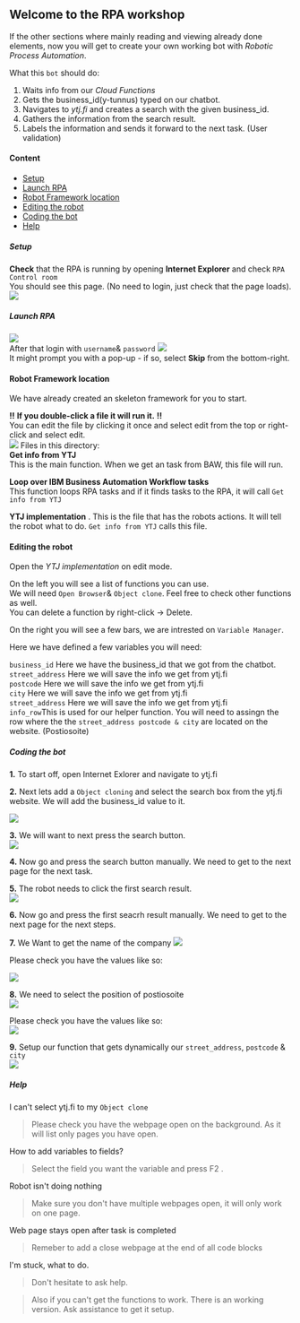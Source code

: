 ## Welcome to the RPA workshop
If the other sections where mainly reading and viewing already done elements, now you will get to create your own working bot with _Robotic Process Automation_.  

What this ``bot`` should do:
1. Waits info from our _Cloud Functions_
2. Gets the business_id(y-tunnus) typed on our chatbot.
3. Navigates to _ytj.fi_ and creates a search with the given business_id.
4. Gathers the information from the search result.
5. Labels the information and sends it forward to the next task. (User validation)

#### Content
- [Setup](#setup)
- [Launch RPA](#launch-rpa)
- [Robot Framework location](#robot-framework-location)
- [Editing the robot](#editing-the-robot) 
- [Coding the bot](#coding-the-bot) 
- [Help](#help)

##### Setup
**Check** that the RPA is running by opening __Internet Explorer__  and check ``RPA Control room``  
You should see this page. (No need to login, just check that the page loads).
![](./images/RPA_ControlRoom.png)  

##### Launch RPA
![](./images/RPA_Launch.png)   
After that login  with ``username``& ``password``
![](./images/RPA_Login.png)   
It might prompt you with a pop-up - if so, select __Skip__ from the bottom-right. 


#### Robot Framework location
We have already created an skeleton framework for you to start.  

**!!** **If you double-click a file it will run it.**  **!!**  
You can edit the file by clicking it once and select edit from the top or right-click and select edit.  
![](./images/Framework_location.png)
Files in this directory:  
**Get info from YTJ**   
This is the main function. When we get an task from BAW, this file will run.  

**Loop over IBM Business Automation Workflow tasks**  
This function loops RPA tasks and if it finds tasks to the RPA, it will call ``Get info from YTJ``  

**YTJ implementation** . 
This is the file that has the robots actions. It will tell the robot what to do. ``Get info from YTJ`` calls this file.  


#### Editing the robot
Open the _YTJ implementation_ on edit mode.  

On the left you will see a list of functions you can use.  
We will need ``Open Browser``& ``Object clone``. Feel free to check other functions as well.  
You can delete a function by right-click -> Delete.  

On the right you will see a few bars, we are intrested on ``Variable Manager``.   

Here we have defined a few variables you will need:  

``business_id`` Here we have the business_id that we got from the chatbot.  
``street_address`` Here we will save the info we get from ytj.fi    
``postcode`` Here we will save the info we get from ytj.fi  
``city`` Here we will save the info we get from ytj.fi  
``street_address`` Here we will save the info we get from ytj.fi  
``info_row``This is used for our helper function. You will need to assingn the row where the the ``street_address postcode & city`` are located on the website. (Postiosoite)
   
##### Coding the bot
__1.__ To start off, open Internet Exlorer and navigate to ytj.fi  

__2.__ Next lets add a ``Object cloning`` and select the search box from the ytj.fi website. We will add the business_id value to it.

![](./images/select_searchBar.gif)

__3.__ We will want to next press the search button.  
![](./images/pressSearch.gif)  

__4.__ Now go and press the search button manually. We need to get to the next page for the next task.

__5.__ The robot needs to click the first search result.  
![](./images/clickFirstLink.gif)  

__6.__ Now go and press the first seacrh result manually. We need to get to the next page for the next steps.

__7.__ We Want to get the name of the company
![](./images/selectName.gif)

Please check you have the values like so:  

  
![](./images/nameValues.png)   


__8.__ We need to select the position of postiosoite  
![](./images/selecPostiosoite.gif)  

Please check you have the values like so:  
![](./images/postiosoiteValues.png)  

__9.__ Setup our function that gets dynamically our ``street_address``, ``postcode`` & ``city``  
![](./images/setupFunction.gif)

##### Help
I can't select ytj.fi to my ``Object clone``   
> Please check you have the webpage open on the background. As it will list only pages you have open.  

How to add variables to fields?  
> Select the field you want the variable and press F2 . 

Robot isn't doing nothing  
> Make sure you don't have multiple webpages open, it will only work on one page.  

Web page stays open after task is completed  
> Remeber to add a close webpage at the end of all code blocks  

I'm stuck, what to do.  
> Don't hesitate to ask help.   

> Also if you can't get the functions to work. There is an working version. Ask assistance to get it setup.  
